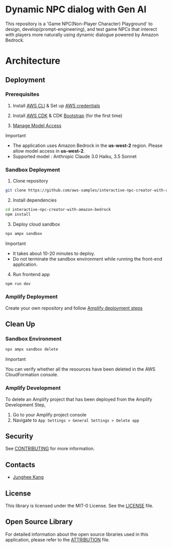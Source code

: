 # Dynamic NPC dialog with Gen AI

This repository is a 'Game NPC(Non-Player Character) Playground' to design, develop(prompt-engineering), and test game NPCs that interect with players more naturally using dynamic dialogue powered by Amazon Bedrock.


<!-- https://github.com/user-attachments/assets/ -->


# Architecture

<!-- ![Image](https://github.com/user-attachments/assets/) -->

## Deployment

### Prerequisites

1. Install [AWS CLI](https://docs.aws.amazon.com/cli/latest/userguide/getting-started-install.html) & Set up [AWS credentials](https://docs.aws.amazon.com/cli/latest/userguide/cli-configure-files.html)

2. Install [AWS CDK](https://docs.aws.amazon.com/cdk/v2/guide/getting_started.html#getting_started_install) & CDK [Bootstrap](https://docs.aws.amazon.com/cdk/v2/guide/bootstrapping-env.html#bootstrapping-howto) (for the first time)

3. [Manage Model Access](https://docs.aws.amazon.com/bedrock/latest/userguide/model-access.html)

> [!IMPORTANT]
> - The application uses Amazon Bedrock in the **us-west-2** region. Please allow model access in **us-west-2**.
> - Supported model : Anthropic Claude 3.0 Haiku, 3.5 Sonnet
<!-- > - The application only supports models from Anthropic Claude 3.0 and above **(3.0 Haiku, 3.0 Sonnet, 3.0 Opus, 3.5 Sonnet)**. -->

### Sandbox Deployment

1. Clone repository

```sh
git clone https://github.com/aws-samples/interactive-npc-creator-with-amazon-bedrock.git
```

2. Install dependencies

```sh
cd interactive-npc-creator-with-amazon-bedrock
npm install
```

3. Deploy cloud sandbox

```sh
npx ampx sandbox
```

> [!IMPORTANT]
> - It takes about 10-20 minutes to deploy.
> - Do not terminate the sandbox environment while running the front-end application.

4. Run frontend app

```sh
npm run dev
```

### Amplify Deployment

Create your own repository and follow [Amplify deployment steps](https://docs.amplify.aws/react/start/quickstart/#2-deploy-the-starter-app)

## Clean Up

### Sandbox Environment

```sh
npx ampx sandbox delete
```

> [!IMPORTANT]
> You can verify whether all the resources have been deleted in the AWS CloudFormation console.

### Amplify Development

To delete an Amplify project that has been deployed from the Amplify Development Step, 

1. Go to your Amplify project console
2. Navigate to `App Settings > General Settings > Delete app`

## Security

See [CONTRIBUTING](CONTRIBUTING.md#security-issue-notifications) for more information.

## Contacts

- [Junghee Kang](https://github.com/wenotme)


## License

This library is licensed under the MIT-0 License. See the [LICENSE](LICENSE) file.

## Open Source Library

For detailed information about the open source libraries used in this application, please refer to the [ATTRIBUTION](ATTRIBUTION.md) file.